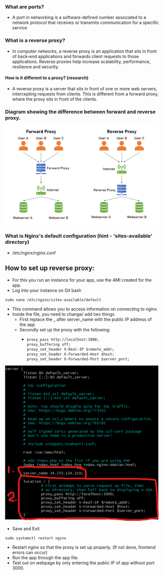 ### What are ports?

- A port in networking is a software-defined number associated to a network protocol that receives or transmits communication for a specific service

### What is a reverse proxy? 

- In computer networks, a reverse proxy is an application that sits in front of back-end applications and forwards client requests to those applications. Reverse proxies help increase scalability, performance, resilience and security.

#### How is it different to a proxy? (research)

- A reverse proxy is a server that sits in front of one or more web servers, intercepting requests from clients. This is different from a forward proxy, where the proxy sits in front of the clients.

### Diagram showing the difference between forward and reverse proxy.

![](images/proxy_reverse_proxy.png)

### What is Nginx's default configuration (hint - 'sites-available' directory)

- /etc/nginx/nginx.conf

## How to set up reverse proxy:
- For this you run an instance for your app, use the AMI created for the app.
- Log into your instance on Git bash
```
sudo nano /etc/nginx/sites-available/default
```
- This command allows you to access information on connecting to nginx.
- Inside the file, you need to change/ add two things
  - First replace the _ after server_name with the public IP address of the app
  - Secondly set up the proxy with the following:
    - ```
      proxy_pass http://localhost:3000;
      proxy_buffering off;
      proxy_set_header X-Real-IP $remote_addr;
      proxy_set_header X-Forwarded-Host $host;
      proxy_set_header X-Forwarded-Port $server_port;
      ```

![](images/location.png)  
- Save and Exit
```
sudo systemctl restart nginx
```
- Restart nginx so that the proxy is set up properly. (If not done, frontend errors can occur)
- Run the app through the app file.
- Test out on webpage by only entering the public IP of app without port 3000.
